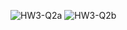 ![HW3-Q2a](https://github.com/WilliamKluck/css343-wkluck/assets/92551689/197e55f9-03b5-4b8b-b936-766dc62d84bb)
![HW3-Q2b](https://github.com/WilliamKluck/css343-wkluck/assets/92551689/f11e5298-766c-43c0-9af2-f46dab4063a1)
